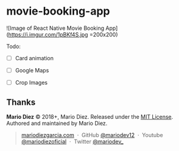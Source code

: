 # movie-booking-app

![Image of React Native Movie Booking App](https://i.imgur.com/1pBKf4S.jpg =200x200)

Todo: 

- [ ] Card animation
- [ ] Google Maps
- [ ] Crop Images


Thanks
------

**Mario Diez** © 2018+, Mario Diez. Released under the [MIT License].<br>
Authored and maintained by Mario Diez.

> [mariodiezgarcia.com](http://www.mariodiezgarcia.com) &nbsp;&middot;&nbsp;
> GitHub [@mariodev12](https://github.com/mariodev12) &nbsp;&middot;&nbsp;
> Youtube [@mariodiezoficial](https://www.youtube.com/channel/UCisGMoxaVxJMcbio2FBHORg) &nbsp;&middot;&nbsp;
> Twitter [@mariodev_](https://twitter.com/mariodev_)

[MIT License]: http://mit-license.org/
